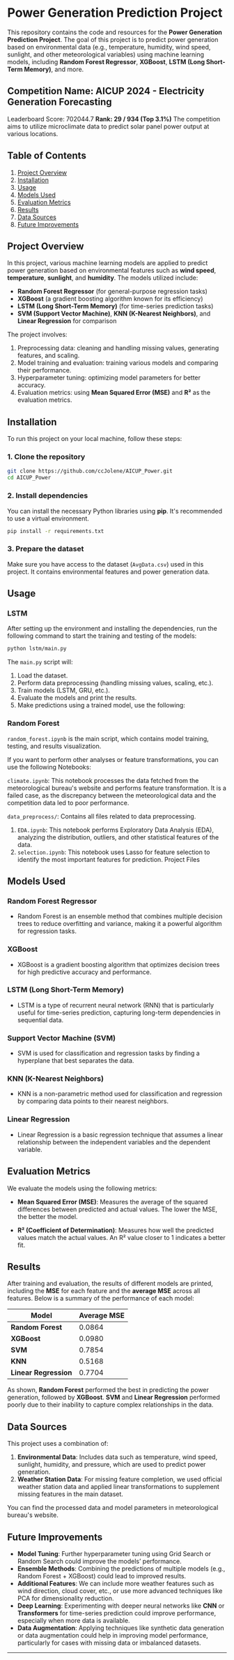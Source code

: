 # Power Generation Prediction Project

This repository contains the code and resources for the **Power Generation Prediction Project**. The goal of this project is to predict power generation based on environmental data (e.g., temperature, humidity, wind speed, sunlight, and other meteorological variables) using machine learning models, including **Random Forest Regressor**, **XGBoost**, **LSTM (Long Short-Term Memory)**, and more.

## Competition Name: AICUP 2024 - Electricity Generation Forecasting

Leaderboard Score: 702044.7
**Rank: 29 / 934 (Top 3.1%)**
The competition aims to utilize microclimate data to predict solar panel power output at various locations.

## Table of Contents
1. [Project Overview](#project-overview)
2. [Installation](#installation)
3. [Usage](#usage)
4. [Models Used](#models-used)
5. [Evaluation Metrics](#evaluation-metrics)
6. [Results](#results)
7. [Data Sources](#data-sources)
8. [Future Improvements](#future-improvements)

## Project Overview

In this project, various machine learning models are applied to predict power generation based on environmental features such as **wind speed**, **temperature**, **sunlight**, and **humidity**. The models utilized include:

- **Random Forest Regressor** (for general-purpose regression tasks)
- **XGBoost** (a gradient boosting algorithm known for its efficiency)
- **LSTM (Long Short-Term Memory)** (for time-series prediction tasks)
- **SVM (Support Vector Machine)**, **KNN (K-Nearest Neighbors)**, and **Linear Regression** for comparison

The project involves:
1. Preprocessing data: cleaning and handling missing values, generating features, and scaling.
2. Model training and evaluation: training various models and comparing their performance.
3. Hyperparameter tuning: optimizing model parameters for better accuracy.
4. Evaluation metrics: using **Mean Squared Error (MSE)** and **R²** as the evaluation metrics.

## Installation

To run this project on your local machine, follow these steps:

### 1. Clone the repository
```bash
git clone https://github.com/ccJolene/AICUP_Power.git
cd AICUP_Power
```

### 2. Install dependencies
You can install the necessary Python libraries using **pip**. It's recommended to use a virtual environment.

```bash
pip install -r requirements.txt
```

### 3. Prepare the dataset
Make sure you have access to the dataset (`AvgData.csv`) used in this project. It contains environmental features and power generation data. 

## Usage

### LSTM
After setting up the environment and installing the dependencies, run the following command to start the training and testing of the models:

```bash
python lstm/main.py
```

The `main.py` script will:
1. Load the dataset.
2. Perform data preprocessing (handling missing values, scaling, etc.).
3. Train models (LSTM, GRU, etc.).
4. Evaluate the models and print the results.
5. Make predictions using a trained model, use the following:

### Random Forest
`random_forest.ipynb` is the main script, which contains model training, testing, and results visualization.

If you want to perform other analyses or feature transformations, you can use the following Notebooks:

`climate.ipynb`: This notebook processes the data fetched from the meteorological bureau's website and performs feature transformation. It is a failed case, as the discrepancy between the meteorological data and the competition data led to poor performance.

`data_preprocess/`: Contains all files related to data preprocessing.
1. `EDA.ipynb`: This notebook performs Exploratory Data Analysis (EDA), analyzing the distribution, outliers, and other statistical features of the data.
2. `selection.ipynb`: This notebook uses Lasso for feature selection to identify the most important features for prediction.
Project Files

## Models Used

### Random Forest Regressor
- Random Forest is an ensemble method that combines multiple decision trees to reduce overfitting and variance, making it a powerful algorithm for regression tasks.

### XGBoost
- XGBoost is a gradient boosting algorithm that optimizes decision trees for high predictive accuracy and performance.

### LSTM (Long Short-Term Memory)
- LSTM is a type of recurrent neural network (RNN) that is particularly useful for time-series prediction, capturing long-term dependencies in sequential data.

### Support Vector Machine (SVM)
- SVM is used for classification and regression tasks by finding a hyperplane that best separates the data.

### KNN (K-Nearest Neighbors)
- KNN is a non-parametric method used for classification and regression by comparing data points to their nearest neighbors.

### Linear Regression
- Linear Regression is a basic regression technique that assumes a linear relationship between the independent variables and the dependent variable.

## Evaluation Metrics

We evaluate the models using the following metrics:

- **Mean Squared Error (MSE)**: Measures the average of the squared differences between predicted and actual values. The lower the MSE, the better the model.
  
- **R² (Coefficient of Determination)**: Measures how well the predicted values match the actual values. An R² value closer to 1 indicates a better fit.

## Results

After training and evaluation, the results of different models are printed, including the **MSE** for each feature and the **average MSE** across all features. Below is a summary of the performance of each model:

| **Model**           | **Average MSE** |
|---------------------|-----------------|
| **Random Forest**    | 0.0864          |
| **XGBoost**          | 0.0980          |
| **SVM**              | 0.7854          |
| **KNN**              | 0.5168          |
| **Linear Regression**| 0.7704          |

As shown, **Random Forest** performed the best in predicting the power generation, followed by **XGBoost**. **SVM** and **Linear Regression** performed poorly due to their inability to capture complex relationships in the data.

## Data Sources

This project uses a combination of:
1. **Environmental Data**: Includes data such as temperature, wind speed, sunlight, humidity, and pressure, which are used to predict power generation.
2. **Weather Station Data**: For missing feature completion, we used official weather station data and applied linear transformations to supplement missing features in the main dataset.

You can find the processed data and model parameters in meteorological bureau's website.

## Future Improvements

- **Model Tuning**: Further hyperparameter tuning using Grid Search or Random Search could improve the models’ performance.
- **Ensemble Methods**: Combining the predictions of multiple models (e.g., Random Forest + XGBoost) could lead to improved results.
- **Additional Features**: We can include more weather features such as wind direction, cloud cover, etc., or use more advanced techniques like PCA for dimensionality reduction.
- **Deep Learning**: Experimenting with deeper neural networks like **CNN** or **Transformers** for time-series prediction could improve performance, especially when more data is available.
- **Data Augmentation**: Applying techniques like synthetic data generation or data augmentation could help in improving model performance, particularly for cases with missing data or imbalanced datasets.

---
